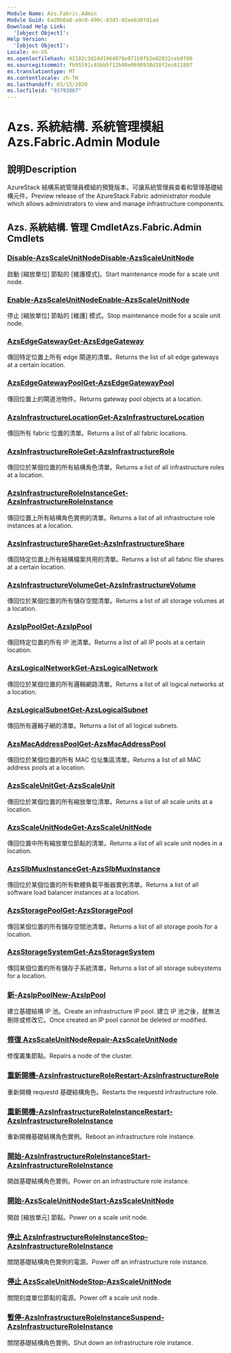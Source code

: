 ```yaml
---
Module Name: Azs.Fabric.Admin
Module Guid: 6ad9b0a0-a9c0-490c-83d3-02eeb307d1ad
Download Help Link:
  '[object Object]': 
Help Version:
  '[object Object]': 
Locale: en-US
ms.openlocfilehash: 42182c3d24d1964078e071b9fb2e02832ceb8f80
ms.sourcegitcommit: fb95591c45bb5f12b98e0690938d18f2ec611897
ms.translationtype: MT
ms.contentlocale: zh-TW
ms.lasthandoff: 03/15/2020
ms.locfileid: "93793867"
---
```

# <span data-ttu-id="06233-101">Azs. 系統結構. 系統管理模組</span><span class="sxs-lookup"><span data-stu-id="06233-101">Azs.Fabric.Admin Module</span></span>
## <span data-ttu-id="06233-102">說明</span><span class="sxs-lookup"><span data-stu-id="06233-102">Description</span></span>
<span data-ttu-id="06233-103">AzureStack 結構系統管理員模組的預覽版本，可讓系統管理員查看和管理基礎結構元件。</span><span class="sxs-lookup"><span data-stu-id="06233-103">Preview release of the AzureStack Fabric administrator module which allows administrators to view and manage infrastructure components.</span></span>  
## <span data-ttu-id="06233-104">Azs. 系統結構. 管理 Cmdlet</span><span class="sxs-lookup"><span data-stu-id="06233-104">Azs.Fabric.Admin Cmdlets</span></span>
### [<span data-ttu-id="06233-105">Disable-AzsScaleUnitNode</span><span class="sxs-lookup"><span data-stu-id="06233-105">Disable-AzsScaleUnitNode</span></span>](Disable-AzsScaleUnitNode.md)
<span data-ttu-id="06233-106">啟動 [縮放單位] 節點的 [維護模式]。</span><span class="sxs-lookup"><span data-stu-id="06233-106">Start maintenance mode for a scale unit node.</span></span>

### [<span data-ttu-id="06233-107">Enable-AzsScaleUnitNode</span><span class="sxs-lookup"><span data-stu-id="06233-107">Enable-AzsScaleUnitNode</span></span>](Enable-AzsScaleUnitNode.md)
<span data-ttu-id="06233-108">停止 [縮放單位] 節點的 [維護] 模式。</span><span class="sxs-lookup"><span data-stu-id="06233-108">Stop maintenance mode for a scale unit node.</span></span>

### [<span data-ttu-id="06233-109">AzsEdgeGateway</span><span class="sxs-lookup"><span data-stu-id="06233-109">Get-AzsEdgeGateway</span></span>](Get-AzsEdgeGateway.md)
<span data-ttu-id="06233-110">傳回特定位置上所有 edge 閘道的清單。</span><span class="sxs-lookup"><span data-stu-id="06233-110">Returns the list of all edge gateways at a certain location.</span></span>

### [<span data-ttu-id="06233-111">AzsEdgeGatewayPool</span><span class="sxs-lookup"><span data-stu-id="06233-111">Get-AzsEdgeGatewayPool</span></span>](Get-AzsEdgeGatewayPool.md)
<span data-ttu-id="06233-112">傳回位置上的閘道池物件。</span><span class="sxs-lookup"><span data-stu-id="06233-112">Returns gateway pool objects at a location.</span></span>

### [<span data-ttu-id="06233-113">AzsInfrastructureLocation</span><span class="sxs-lookup"><span data-stu-id="06233-113">Get-AzsInfrastructureLocation</span></span>](Get-AzsInfrastructureLocation.md)
<span data-ttu-id="06233-114">傳回所有 fabric 位置的清單。</span><span class="sxs-lookup"><span data-stu-id="06233-114">Returns a list of all fabric locations.</span></span>

### [<span data-ttu-id="06233-115">AzsInfrastructureRole</span><span class="sxs-lookup"><span data-stu-id="06233-115">Get-AzsInfrastructureRole</span></span>](Get-AzsInfrastructureRole.md)
<span data-ttu-id="06233-116">傳回位於某個位置的所有結構角色清單。</span><span class="sxs-lookup"><span data-stu-id="06233-116">Returns a list of all infrastructure roles at a location.</span></span>

### [<span data-ttu-id="06233-117">AzsInfrastructureRoleInstance</span><span class="sxs-lookup"><span data-stu-id="06233-117">Get-AzsInfrastructureRoleInstance</span></span>](Get-AzsInfrastructureRoleInstance.md)
<span data-ttu-id="06233-118">傳回位置上所有結構角色實例的清單。</span><span class="sxs-lookup"><span data-stu-id="06233-118">Returns a list of all infrastructure role instances at a location.</span></span>

### [<span data-ttu-id="06233-119">AzsInfrastructureShare</span><span class="sxs-lookup"><span data-stu-id="06233-119">Get-AzsInfrastructureShare</span></span>](Get-AzsInfrastructureShare.md)
<span data-ttu-id="06233-120">傳回特定位置上所有結構檔案共用的清單。</span><span class="sxs-lookup"><span data-stu-id="06233-120">Returns a list of all fabric file shares at a certain location.</span></span>

### [<span data-ttu-id="06233-121">AzsInfrastructureVolume</span><span class="sxs-lookup"><span data-stu-id="06233-121">Get-AzsInfrastructureVolume</span></span>](Get-AzsInfrastructureVolume.md)
<span data-ttu-id="06233-122">傳回位於某個位置的所有儲存空間清單。</span><span class="sxs-lookup"><span data-stu-id="06233-122">Returns a list of all storage volumes at a location.</span></span>

### [<span data-ttu-id="06233-123">AzsIpPool</span><span class="sxs-lookup"><span data-stu-id="06233-123">Get-AzsIpPool</span></span>](Get-AzsIpPool.md)
<span data-ttu-id="06233-124">傳回特定位置的所有 IP 池清單。</span><span class="sxs-lookup"><span data-stu-id="06233-124">Returns a list of all IP pools at a certain location.</span></span>

### [<span data-ttu-id="06233-125">AzsLogicalNetwork</span><span class="sxs-lookup"><span data-stu-id="06233-125">Get-AzsLogicalNetwork</span></span>](Get-AzsLogicalNetwork.md)
<span data-ttu-id="06233-126">傳回位於某個位置的所有邏輯網路清單。</span><span class="sxs-lookup"><span data-stu-id="06233-126">Returns a list of all logical networks at a location.</span></span>

### [<span data-ttu-id="06233-127">AzsLogicalSubnet</span><span class="sxs-lookup"><span data-stu-id="06233-127">Get-AzsLogicalSubnet</span></span>](Get-AzsLogicalSubnet.md)
<span data-ttu-id="06233-128">傳回所有邏輯子網的清單。</span><span class="sxs-lookup"><span data-stu-id="06233-128">Returns a list of all logical subnets.</span></span>

### [<span data-ttu-id="06233-129">AzsMacAddressPool</span><span class="sxs-lookup"><span data-stu-id="06233-129">Get-AzsMacAddressPool</span></span>](Get-AzsMacAddressPool.md)
<span data-ttu-id="06233-130">傳回位於某個位置的所有 MAC 位址集區清單。</span><span class="sxs-lookup"><span data-stu-id="06233-130">Returns a list of all MAC address pools at a location.</span></span>

### [<span data-ttu-id="06233-131">AzsScaleUnit</span><span class="sxs-lookup"><span data-stu-id="06233-131">Get-AzsScaleUnit</span></span>](Get-AzsScaleUnit.md)
<span data-ttu-id="06233-132">傳回位於某個位置的所有縮放單位清單。</span><span class="sxs-lookup"><span data-stu-id="06233-132">Returns a list of all scale units at a location.</span></span>

### [<span data-ttu-id="06233-133">AzsScaleUnitNode</span><span class="sxs-lookup"><span data-stu-id="06233-133">Get-AzsScaleUnitNode</span></span>](Get-AzsScaleUnitNode.md)
<span data-ttu-id="06233-134">傳回位置中所有縮放單位節點的清單。</span><span class="sxs-lookup"><span data-stu-id="06233-134">Returns a list of all scale unit nodes in a location.</span></span>

### [<span data-ttu-id="06233-135">AzsSlbMuxInstance</span><span class="sxs-lookup"><span data-stu-id="06233-135">Get-AzsSlbMuxInstance</span></span>](Get-AzsSlbMuxInstance.md)
<span data-ttu-id="06233-136">傳回位於某個位置的所有軟體負載平衡器實例清單。</span><span class="sxs-lookup"><span data-stu-id="06233-136">Returns a list of all software load balancer instances at a location.</span></span>

### [<span data-ttu-id="06233-137">AzsStoragePool</span><span class="sxs-lookup"><span data-stu-id="06233-137">Get-AzsStoragePool</span></span>](Get-AzsStoragePool.md)
<span data-ttu-id="06233-138">傳回某個位置的所有儲存空間池清單。</span><span class="sxs-lookup"><span data-stu-id="06233-138">Returns a list of all storage pools for a location.</span></span>

### [<span data-ttu-id="06233-139">AzsStorageSystem</span><span class="sxs-lookup"><span data-stu-id="06233-139">Get-AzsStorageSystem</span></span>](Get-AzsStorageSystem.md)
<span data-ttu-id="06233-140">傳回某個位置的所有儲存子系統清單。</span><span class="sxs-lookup"><span data-stu-id="06233-140">Returns a list of all storage subsystems for a location.</span></span>

### [<span data-ttu-id="06233-141">新-AzsIpPool</span><span class="sxs-lookup"><span data-stu-id="06233-141">New-AzsIpPool</span></span>](New-AzsIpPool.md)
<span data-ttu-id="06233-142">建立基礎結構 IP 池。</span><span class="sxs-lookup"><span data-stu-id="06233-142">Create an infrastructure IP pool.</span></span> <span data-ttu-id="06233-143">建立 IP 池之後，就無法刪除或修改它。</span><span class="sxs-lookup"><span data-stu-id="06233-143">Once created an IP pool cannot be deleted or modified.</span></span>

### [<span data-ttu-id="06233-144">修復 AzsScaleUnitNode</span><span class="sxs-lookup"><span data-stu-id="06233-144">Repair-AzsScaleUnitNode</span></span>](Repair-AzsScaleUnitNode.md)
<span data-ttu-id="06233-145">修復叢集節點。</span><span class="sxs-lookup"><span data-stu-id="06233-145">Repairs a node of the cluster.</span></span>

### [<span data-ttu-id="06233-146">重新開機-AzsInfrastructureRole</span><span class="sxs-lookup"><span data-stu-id="06233-146">Restart-AzsInfrastructureRole</span></span>](Restart-AzsInfrastructureRole.md)
<span data-ttu-id="06233-147">重新開機 requestd 基礎結構角色。</span><span class="sxs-lookup"><span data-stu-id="06233-147">Restarts the requestd infrastructure role.</span></span>

### [<span data-ttu-id="06233-148">重新開機-AzsInfrastructureRoleInstance</span><span class="sxs-lookup"><span data-stu-id="06233-148">Restart-AzsInfrastructureRoleInstance</span></span>](Restart-AzsInfrastructureRoleInstance.md)
<span data-ttu-id="06233-149">重新開機基礎結構角色實例。</span><span class="sxs-lookup"><span data-stu-id="06233-149">Reboot an infrastructure role instance.</span></span>

### [<span data-ttu-id="06233-150">開始-AzsInfrastructureRoleInstance</span><span class="sxs-lookup"><span data-stu-id="06233-150">Start-AzsInfrastructureRoleInstance</span></span>](Start-AzsInfrastructureRoleInstance.md)
<span data-ttu-id="06233-151">開啟基礎結構角色實例。</span><span class="sxs-lookup"><span data-stu-id="06233-151">Power on an infrastructure role instance.</span></span>

### [<span data-ttu-id="06233-152">開始-AzsScaleUnitNode</span><span class="sxs-lookup"><span data-stu-id="06233-152">Start-AzsScaleUnitNode</span></span>](Start-AzsScaleUnitNode.md)
<span data-ttu-id="06233-153">開啟 [縮放單元] 節點。</span><span class="sxs-lookup"><span data-stu-id="06233-153">Power on a scale unit node.</span></span>

### [<span data-ttu-id="06233-154">停止 AzsInfrastructureRoleInstance</span><span class="sxs-lookup"><span data-stu-id="06233-154">Stop-AzsInfrastructureRoleInstance</span></span>](Stop-AzsInfrastructureRoleInstance.md)
<span data-ttu-id="06233-155">關閉基礎結構角色實例的電源。</span><span class="sxs-lookup"><span data-stu-id="06233-155">Power off an infrastructure role instance.</span></span>

### [<span data-ttu-id="06233-156">停止 AzsScaleUnitNode</span><span class="sxs-lookup"><span data-stu-id="06233-156">Stop-AzsScaleUnitNode</span></span>](Stop-AzsScaleUnitNode.md)
<span data-ttu-id="06233-157">關閉刻度單位節點的電源。</span><span class="sxs-lookup"><span data-stu-id="06233-157">Power off a scale unit node.</span></span>

### [<span data-ttu-id="06233-158">暫停-AzsInfrastructureRoleInstance</span><span class="sxs-lookup"><span data-stu-id="06233-158">Suspend-AzsInfrastructureRoleInstance</span></span>](Suspend-AzsInfrastructureRoleInstance.md)
<span data-ttu-id="06233-159">關閉基礎結構角色實例。</span><span class="sxs-lookup"><span data-stu-id="06233-159">Shut down an infrastructure role instance.</span></span>

